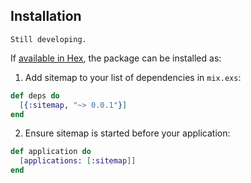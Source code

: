 ## Installation

`Still developing.`

If [available in Hex](https://hex.pm/docs/publish), the package can be installed as:

  1. Add sitemap to your list of dependencies in `mix.exs`:

  ```elixir
  def deps do
    [{:sitemap, "~> 0.0.1"}]
  end
  ```

  2. Ensure sitemap is started before your application:

  ```elixir
  def application do
    [applications: [:sitemap]]
  end
  ```

